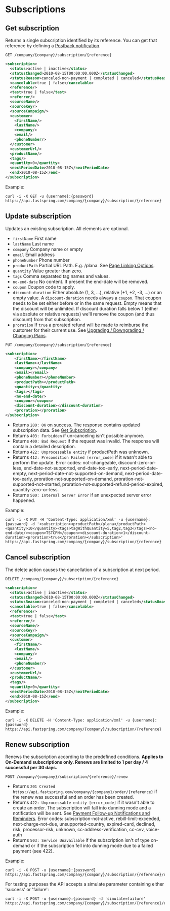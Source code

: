 Subscriptions
=============

Get subscription
----------------

Returns a single subscription identified by its reference. You can get that reference by defining a [Postback notification](https://support.fastspring.com/entries/236490-api-notifications).

`GET /company/{company}/subscription/{reference}`

``` xml
<subscription>
  <status>active | inactive</status>
  <statusChanged>2010-08-15T00:00:00.000Z</statusChanged>
  <statusReason>canceled-non-payment | completed | canceled</statusReason>
  <cancelable>true | false</cancelable>
  <reference/>
  <test>true | false</test>
  <referrer/>
  <sourceName/>
  <sourceKey/>
  <sourceCampaign/>
  <customer>
    <firstName/>
    <lastName/>
    <company/>
    <email/>
    <phoneNumber/>
  </customer>
  <customerUrl/>
  <productName/>
  <tags/>
  <quantity>0</quantity>
  <nextPeriodDate>2010-08-15Z</nextPeriodDate>
  <end>2010-08-15Z</end>
</subscription>
```

Example:

``` shell
curl -i -X GET -u {username}:{password} https://api.fastspring.com/company/{company}/subscription/{reference}
```


Update subscription
-------------------

Updates an existing subscription. All elements are optional.

* `firstName` First name
* `lastName` Last name
* `company` Company name or empty
* `email` Email address
* `phoneNumber` Phone number
* `productPath` Partial URL Path. E.g. /plana. See [Page Linking Options](https://support.fastspring.com/entries/20773966-page-linking-options).
* `quantity` Value greater than zero.
* `tags` Comma separated tag names and values.
* `no-end-date` No content. If present the end-date will be removed.
* `coupon` Coupon code to apply.
* `discount-duration` Either absolute (1, 3, ...), relative (+1, +2, -3, ...) or an empty value. A `discount-duration` needs always a `coupon`. That coupon needs to be set either before or in the same request. Empty means that the discount will be unlimited. If discount duration falls below 1 (either via absolute or relative requests) we'll remove the coupon (and thus discount) from that subscription.
* `proration` If `true` a prorated refund will be made to reimburse the customer for their current use. See [Upgrading / Downgrading / Changing Plans](https://support.fastspring.com/entries/20077837-upgrading-downgrading-changing-plans).

`PUT /company/{company}/subscription/{reference}`

``` xml
<subscription>
	<firstName></firstName>
	<lastName></lastName>
	<company></company>
	<email></email>
	<phoneNumber></phoneNumber>
	<productPath></productPath>
	<quantity></quantity>
	<tags></tags>
	<no-end-date/>
	<coupon></coupon>
	<discount-duration></discount-duration>
	<proration></proration>
</subscription>
```

* Returns `200: OK` on success. The response contains updated subscription data. See [Get Subscription](#get-subscription).
* Returns `403: Forbidden` if un-canceling isn't possible anymore.
* Returns `400: Bad Request` if the request was invalid. The response will contain a detailed description.
* Returns `422: Unprocessable entity` if productPath was unknown.
* Returns `412: Precondition Failed [error_code]` if it wasn't able to perform the update. Error codes: not-changeable, discount-zero-or-less, end-date-not-supported, end-date-too-early, next-period-date-empty, next-period-date-not-supported-on-demand, next-period-date-too-early, proration-not-supported-on-demand, proration-not-supported-not-started, proration-not-supported-refund-period-expired, quantity-zero-or-less.
* Returns `500: Internal Server Error` if an unexpected server error happened.

Example: 
``` shell
curl -i -X PUT -H 'Content-Type: application/xml' -u {username}:{password} -d '<subscription><productPath>/plana</productPath><quantity>10</quantity><tags>tagWithQuantity=5,tag2,tag3</tags><no-end-date/><coupon>TSTCPN</coupon><discount-duration>1</discount-duration><proration>true</proration></subscription>' https://api.fastspring.com/company/{company}/subscription/{reference}
```


Cancel subscription
-------------------

The delete action causes the cancellation of a subscription at next period.

`DELETE /company/{company}/subscription/{reference}`

``` xml
<subscription>
  <status>active | inactive</status>
  <statusChanged>2010-08-15T00:00:00.000Z</statusChanged>
  <statusReason>canceled-non-payment | completed | canceled</statusReason>
  <cancelable>true | false</cancelable>
  <reference/>
  <test>true | false</test>
  <referrer/>
  <sourceName/>
  <sourceKey/>
  <sourceCampaign/>
  <customer>
    <firstName/>
    <lastName/>
    <company/>
    <email/>
    <phoneNumber/>
  </customer>
  <customerUrl/>
  <productName/>
  <tags/>
  <quantity>0</quantity>
  <nextPeriodDate>2010-08-15Z</nextPeriodDate>
  <end>2010-08-15Z</end>
</subscription>
```

Example:

``` shell
curl -i -X DELETE -H 'Content-Type: application/xml' -u {username}:{password} https://api.fastspring.com/company/{company}/subscription/{reference}
```


Renew subscription
------------------

Renews the subscription according to the predefined conditions. **Applies to On-Demand subscriptions only. Renews are limited to 1 per day / 4 successful per 30 days.**

`POST /company/{company}/subscription/{reference}/renew`

* Returns `201 Created https://api.fastspring.com/company/{company}/order/{reference}` if the renew was successful and an order has been created.
* Returns `422: Unprocessable entity [error_code]` if it wasn't able to create an order. The subscription will fall into dunning mode and a notification will be sent. See [Payment Follow-up Notifications and Reminders](https://support.fastspring.com/entries/236467-payment-follow-up-notifications-and-reminders). Error codes: subscription-not-active, rebill-limit-exceeded, next-charge-not-due, unsupported-country, expired-card, declined, risk, processor-risk, unknown, cc-address-verification, cc-cvv, voice-auth
* Returns `503: Service Unavailable` if the subscription isn't of type on-demand or if the subscription fell into dunning mode due to a failed payment (see 422).

Example:

``` shell
curl -i -X POST -u {username}:{password} https://api.fastspring.com/company/{company}/subscription/{reference}/renew
```

For testing purposes the API accepts a simulate parameter containing either 'success' or 'failure':

``` shell
curl -i -X POST -u {username}:{password} -d 'simulate=failure' https://api.fastspring.com/company/{company}/subscription/{reference}/renew
```